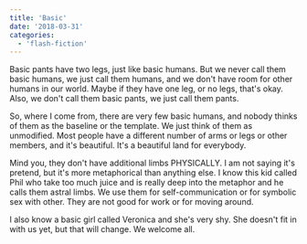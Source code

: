 ```yaml
---
title: 'Basic'
date: '2018-03-31'
categories:
  - 'flash-fiction'
---
```


Basic pants have two legs, just like basic humans. But we never call them basic
humans, we just call them humans, and we don't have room for other humans in our
world. Maybe if they have one leg, or no legs, that's okay. Also, we don't call
them basic pants, we just call them pants.

So, where I come from, there are very few basic humans, and nobody thinks of
them as the baseline or the template. We just think of them as unmodified. Most
people have a different number of arms or legs or other members, and it's
beautiful. It's a beautiful land for everybody.

Mind you, they don't have additional limbs PHYSICALLY. I am not saying it's
pretend, but it's more metaphorical than anything else. I know this kid called
Phil who take too much juice and is really deep into the metaphor and he calls
them astral limbs. We use them for self-communication or for symbolic sex with
other. They are not good for work or for moving around.

I also know a basic girl called Veronica and she's very shy. She doesn't fit in
with us yet, but that will change. We welcome all.
